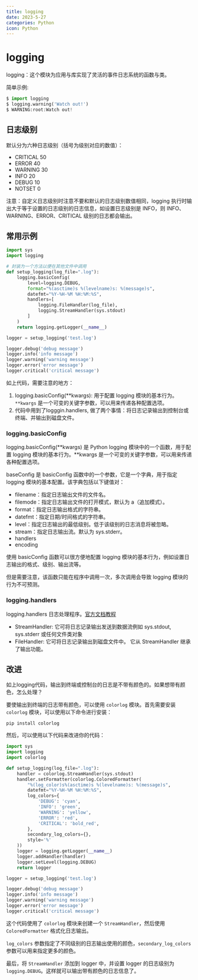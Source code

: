```yaml
---
title: logging
date: 2023-5-27
categories: Python
icon: Python
---
```


# logging

logging：这个模块为应用与库实现了灵活的事件日志系统的函数与类。

简单示例:

```python
$ import logging
$ logging.warning('Watch out!')
$ WARNING:root:Watch out!
```

## 日志级别

默认分为六种日志级别（括号为级别对应的数值）：

- CRITICAL	50		
- ERROR		40		
- WARNING	30		
- INFO		20		
- DEBUG		10		
- NOTSET	0		


注意：自定义日志级别时注意不要和默认的日志级别数值相同，logging 执行时输出大于等于设置的日志级别的日志信息，如设置日志级别是 INFO，则 INFO、WARNING、ERROR、CRITICAL 级别的日志都会输出。

## 常用示例

```python
import sys
import logging

# 封装为一个方法以便在其他文件中调用
def setup_logging(log_file=".log"):
    logging.basicConfig(
        level=logging.DEBUG,
        format="%(asctime)s %(levelname)s: %(message)s",
        datefmt="%Y-%H-%M %H:%M:%S",
        handlers=[
            logging.FileHandler(log_file),
            logging.StreamHandler(sys.stdout)
        ]
    )
    return logging.getLogger(__name__)

logger = setup_logging('test.log')

logger.debug('debug message')
logger.info('info message')
logger.warning('warning message')
logger.error('error message')
logger.critical('critical message')
```

如上代码，需要注意的地方：

1. logging.basicConfig(**kwargs): 用于配置 logging 模块的基本行为。`**kwargs` 是一个可变的关键字参数，可以用来传递各种配置选项。
2. 代码中用到了logggin.handlers, 做了两个事情：将日志记录输出到控制台或终端、并输出到磁盘文件。

### logging.basicConfig

logging.basicConfig(**kwargs) 是 Python logging 模块中的一个函数，用于配置 logging 模块的基本行为。**kwargs 是一个可变的关键字参数，可以用来传递各种配置选项。

baseConfig 是 basicConfig 函数中的一个参数，它是一个字典，用于指定 logging 模块的基本配置。该字典包括以下键值对：

- filename：指定日志输出文件的文件名。
- filemode：指定日志输出文件的打开模式，默认为 a（追加模式）。
- format：指定日志输出格式的字符串。
- datefmt：指定日期/时间格式的字符串。
- level：指定日志输出的最低级别。低于该级别的日志消息将被忽略。
- stream：指定日志输出流。默认为 sys.stderr。
- handlers
- encoding

使用 basicConfig 函数可以很方便地配置 logging 模块的基本行为，例如设置日志输出的格式、级别、输出流等。

但是需要注意，该函数只能在程序中调用一次，多次调用会导致 logging 模块的行为不可预测。

### logging.handlers

logging.handlers 日志处理程序。[官方文档教程](https://docs.python.org/zh-cn/3/library/logging.handlers.html#module-logging.handlers)

- StreamHandler: 它可将日志记录输出发送到数据流例如 sys.stdout, sys.stderr 或任何文件类对象
- FileHandler: 它可将日志记录输出到磁盘文件中。 它从 StreamHandler 继承了输出功能。

## 改进

如上logging代码，输出到终端或控制台的日志是不带有颜色的。如果想带有颜色，怎么处理？

要使输出到终端的日志带有颜色，可以使用 `colorlog` 模块。首先需要安装 `colorlog` 模块，可以使用以下命令进行安装：

```
pip install colorlog
```

然后，可以使用以下代码来改进你的代码：

```python
import sys
import logging
import colorlog

def setup_logging(log_file=".log"):
    handler = colorlog.StreamHandler(sys.stdout)
    handler.setFormatter(colorlog.ColoredFormatter(
        "%(log_color)s%(asctime)s %(levelname)s: %(message)s",
        datefmt="%Y-%H-%M %H:%M:%S",
        log_colors={
            'DEBUG': 'cyan',
            'INFO': 'green',
            'WARNING': 'yellow',
            'ERROR': 'red',
            'CRITICAL': 'bold_red',
        },
        secondary_log_colors={},
        style='%'
    ))
    logger = logging.getLogger(__name__)
    logger.addHandler(handler)
    logger.setLevel(logging.DEBUG)
    return logger

logger = setup_logging('test.log')

logger.debug('debug message')
logger.info('info message')
logger.warning('warning message')
logger.error('error message')
logger.critical('critical message')
```

这个代码使用了 `colorlog` 模块来创建一个 `StreamHandler`，然后使用 `ColoredFormatter` 格式化日志输出。

`log_colors` 参数指定了不同级别的日志输出使用的颜色，`secondary_log_colors` 参数可以用来指定更多的颜色。

最后，将 `StreamHandler` 添加到 logger 中，并设置 logger 的日志级别为 `logging.DEBUG`。这样就可以输出带有颜色的日志信息了。

